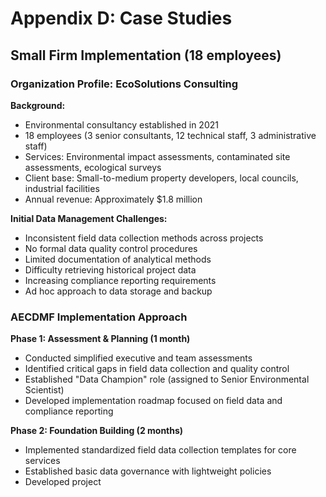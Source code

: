 # Appendix D: Case Studies

## Small Firm Implementation (18 employees)

### Organization Profile: EcoSolutions Consulting

**Background:**
- Environmental consultancy established in 2021
- 18 employees (3 senior consultants, 12 technical staff, 3 administrative staff)
- Services: Environmental impact assessments, contaminated site assessments, ecological surveys
- Client base: Small-to-medium property developers, local councils, industrial facilities
- Annual revenue: Approximately $1.8 million

**Initial Data Management Challenges:**
- Inconsistent field data collection methods across projects
- No formal data quality control procedures
- Limited documentation of analytical methods
- Difficulty retrieving historical project data
- Increasing compliance reporting requirements
- Ad hoc approach to data storage and backup

### AECDMF Implementation Approach

**Phase 1: Assessment & Planning (1 month)**
- Conducted simplified executive and team assessments
- Identified critical gaps in field data collection and quality control
- Established "Data Champion" role (assigned to Senior Environmental Scientist)
- Developed implementation roadmap focused on field data and compliance reporting

**Phase 2: Foundation Building (2 months)**
- Implemented standardized field data collection templates for core services
- Established basic data governance with lightweight policies
- Developed project